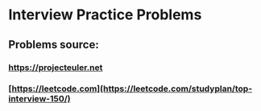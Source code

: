 # Interview Practice Problems
## Problems source:
### https://projecteuler.net
### [https://leetcode.com](https://leetcode.com/studyplan/top-interview-150/)